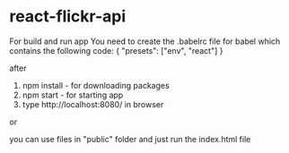 # react-flickr-api

For build and run app You need to create the .babelrc file for babel which contains the following code:
{
  "presets": ["env", "react"]
}

after

1. npm install - for downloading packages
2. npm start - for starting app
3. type http://localhost:8080/ in browser

or

you can use files in "public" folder and just run the index.html file
